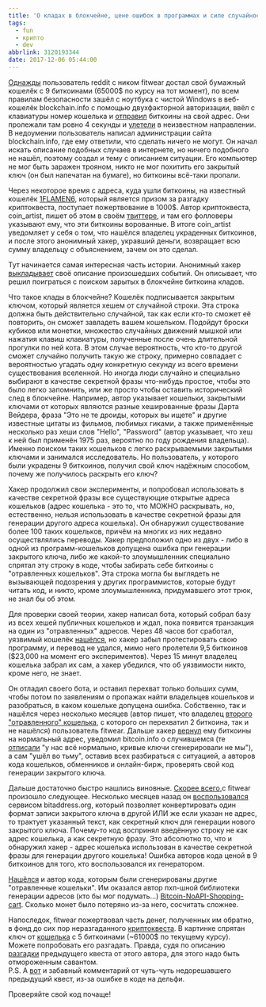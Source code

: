 ```yaml
---
title: 'О кладах в блокчейне, цене ошибок в программах и силе случайности.'
tags:
  - fun
  - крипто
  - dev
abbrlink: 3120193344
date: 2017-12-06 05:44:00
---
```

[Однажды](https://www.reddit.com/r/Bitcoin/comments/7cw2uw/how_blockchaininfo_stole_65000_from_me/) пользователь reddit с ником fitwear достал свой бумажный кошелёк с 9 биткоинами (65000$ по курсу на тот момент), по всем правилам безопасности зашёл с ноутбука с чистой Windows в веб-кошелёк blockchain.info с помощью двухфакторной авторизации, ввёл с клавиатуры номер кошелька и [отправил](https://blockchain.info/tx/2a84f5477a1fd54b4b412587a01887f8499b7ffa5a9e70fe85a588144cff620c) биткоины на свой адрес. Они пролежали там ровно 4 секунды и [улетели](https://blockchain.info/tx/f37bc153e1f194e6097982e3e35f0b76ca633fce40c427354c08721be44e284a) в неизвестном направлении. В недоумении пользователь написал администрации сайта blockchain.info, где ему ответили, что сделать ничего не могут. Он начал искать описание подобных случаев в интернете, но ничего подобного не нашёл, поэтому создал и тему с описанием ситуации. Его компьютер не мог быть заражен трояном, никто не мог похитить его закрытый ключ (он был напечатан на бумаге), но биткоины всё-таки пропали.  
  
Через некоторое время с адреса, куда ушли биткоины, на известный кошелёк [1FLAMEN6](https://blockchain.info/ru/address/1FLAMEN6rq2BqMnkUmsJBqCGWdwgVKcegd), который является призом за разгадку криптоквеста, поступает пожертвование в 1000$. Автор криптоквеста, coin\_artist, пишет об этом в своём [твиттере](https://twitter.com/coin_artist/status/932306304177229824), и там его фолловеры указывают ему, что эти биткоины ворованные. В итоге coin\_artist уведомляет у себя о том, что нашёлся владелец украденных биткоинов, и после этого анонимный хакер, укравший деньги, возвращает всю сумму владельцу с объяснением, зачем он это сделал.  
  
Тут начинается самая интересная часть истории. Анонимный хакер [выкладывает](https://pastebin.com/jCDFcESz) своё описание произошедших событий. Он описывает, что решил поиграться с поиском зарытых в блокчейне биткоина кладов.   
  
Что такое клады в блокчейне? Кошелёк подписывается закрытым ключом, который является хешем от случайной строки. Эта строка должна быть действительно случайной, так как если кто-то сможет её повторить, он сможет завладеть вашем кошельком. Подойдут броски кубиков или монетки, множество случайных движений мышкой или нажатия клавиш клавиатуры, полученные после очень длительной прогулки по ней кота. В этом случае вероятность, что кто-то другой сможет случайно получить такую же строку, примерно совпадает с вероятностью угадать одну конкретную секунду из всего времени существования вселенной. Но иногда люди случайно и специально выбирают в качестве секретной фразы что-нибудь простое, чтобы это было легко запомнить, или же просто чтобы оставить исторический след в блокчейне. Например, автор указывает кошельки, закрытыми ключами от которых являются разные хешированные фразы Дарта Вейдера, фраза "Это не те дроиды, которых вы ищете" и другие известные цитаты из фильмов, любимых гиками, а также применённые несколько раз хеши слов "Hello", "Password" (автор указывает, что хеш к ней был применён 1975 раз, вероятно по году рождения владельца). Именно поиском таких кошельков с легко раскрываемыми закрытыми ключами и занимался исследователь. Но пользователь, у которого были украдены 9 биткоинов, получил свой ключ надёжным способом, почему же получилось раскрыть его ключ?  
  
Хакер продолжил свои эксперименты, и попробовал использовать в качестве секретной фразы все существующие открытые адреса кошельков (адрес кошелька - это то, что МОЖНО раскрывать, но, естественно, нельзя использовать в качестве секретной фразы для генерации другого адреса кошелька). Он обнаружил существование более 100 таких кошельков, причём на многих из них недавно осуществлялись переводы. Хакер предположил одно из двух - либо в одной из программ-кошельков допущена ошибка при генерации закрытого ключа, либо же какой-то злоумышленник специально спрятал эту строку в коде, чтобы забирать себе биткоины с "отравленных кошельков". Эта строка могла бы выглядеть не вызывающей подозрения у других программистов, которые будут читать код, и никто, кроме злоумышленника, придумавшего этот трюк, не знал бы об этом.  
  
Для проверки своей теории, хакер написал бота, который собрал базу из всех хешей публичных кошельков и ждал, пока появится транзакция на один из "отравленных" адресов. Через 48 часов бот сработал, уязвимый кошелёк [нашёлся](https://blockchain.info/address/12fcWddtXyxrnxUn6UdmqCbSaVsaYKvHQp), но хакер забыл протестировать свою программу, и перевод не удался, мимо него пролетели 9,5 биткоинов ($23,000 на момент его экспериментов). Через 15 минут владелец кошелька забрал их сам, а хакер убедился, что об уязвимости никто, кроме него, не знает.  
  
Он отладил своего бота, и оставил перехват только больших сумм, чтобы потом по заявлениям о пропажах найти владельцев кошельков и разобраться, в каком кошельке допущена ошибка. Собственно, так и нашёлся через несколько месяцев (автор пишет, что владелец [второго "отравленного" кошелька](https://blockchain.info/address/16nXouTPm5gVedr4Betb8KRWLSBtmXGUbD), с которого он перехватил 2 биткоина, так и не нашёлся) пользователь fitwear. Дальше хакер [вернул](https://imgur.com/gallery/HDRtQ) ему биткоины на нормальный адрес, уведомил bitcoin.info о случившемся (те [отписали](https://www.reddit.com/r/Bitcoin/comments/7gpami/blockchaininfo_responds_to_address_generation/) "у нас всё нормально, кривые ключи сгенерировали не мы"), а сам "ушёл во тьму", оставив всех разбираться с ситуацией, а авторов кода кошельков, обменников и онлайн-бирж, проверять свой код генерации закрытого ключа.  
  
Дальше достаточно быстро нашлись виновные. [Скорее всего](https://twitter.com/ryancdotorg/status/936087458223149057),с fitwear произошло следующее. Несколько месяцев назад он [воспользовался](https://www.reddit.com/r/Bitcoin/comments/6u940t/bitcoin_paper_wallet_help/) сервисом bitaddress.org, который позволяет конвертировать один формат записи закрытого ключа в другой ИЛИ же если указан не адрес, то трактует указанный текст, как секретный ключ для генерации нового закрытого ключа. Почему-то код воспринял введённую строку не как адрес кошелька, а как секретную фразу. Это абсолютно то, что и обнаружил хакер - адрес кошелька использован в качестве секретной фразы для генерации другого кошелька! Ошибка авторов кода ценой в 9 биткоинов для того, кто воспользовался их генератором.  
  
[Нашёлся](https://twitter.com/kryptocoin99/status/936172215527137280) и автор кода, которым были сгенерированы другие "отравленные кошельки". Им оказался автор пхп-шной библиотеки генерации адресов (кто бы мог подумать...) [Bitcoin-NoAPI-Shopping-cart](https://github.com/coinables/Bitcoin-NoAPI-Shopping-Cart/issues/2). Сколько монет было потеряно из-за него, сосчитать сложнее.  
  
Напоследок, fitwear пожертвовал часть денег, полученных им обратно, в фонд до сих пор неразгаданного [криптоквеста](https://twitter.com/coin_artist/status/583979278238359552). В картинке спрятан ключ от [кошелька](https://blockchain.info/address/1FLAMEN6rq2BqMnkUmsJBqCGWdwgVKcegd) с 5 биткоинами (~61000$ по текущему курсу). Можете попробовать его разгадать. Правда, судя по описанию [разгадки](https://ru.scribd.com/document/359412332/Bitcoin-Puzzle) предыдущего квеста от этого автора, для этого надо быть отмороженным савантом.   
P.S. А [вот](https://bitcointalk.org/index.php?topic=661781.msg7709029#msg7709029) и забавный комментарий от чуть-чуть недорешавшего предыдущий квест, из-за ошибке в коде на дельфи.  
  
Проверяйте свой код почаще!
